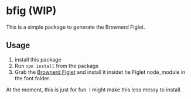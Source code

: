 # bfig (WIP)

This is a simple package to generate the Brownerd Figlet.

## Usage
1. install this package
2. Run `npm install` from the package
2. Grab the [Brownerd Figlet](https://github.com/brownerd/brownerd-fig) and install it insidet he Figlet node_module in the font folder.

At the moment, this is just for fun. I might make this less messy to install.
